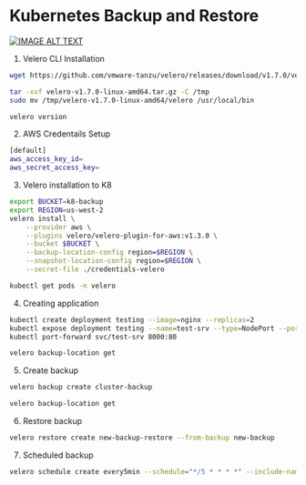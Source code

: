# Kubernetes Backup and Restore


[![IMAGE ALT TEXT](http://img.youtube.com/vi/_y0yGAbLknU/0.jpg)](http://www.youtube.com/watch?v=_y0yGAbLknU "Video Tutorial")


1. Velero CLI Installation

```bash
wget https://github.com/vmware-tanzu/velero/releases/download/v1.7.0/velero-v1.7.0-linux-amd64.tar.gz

tar -xvf velero-v1.7.0-linux-amd64.tar.gz -C /tmp
sudo mv /tmp/velero-v1.7.0-linux-amd64/velero /usr/local/bin

velero version
```

2. AWS Credentails Setup

```bash
[default]
aws_access_key_id=
aws_secret_access_key=
```

3. Velero installation to K8

```bash
export BUCKET=k8-backup
export REGION=us-west-2
velero install \
    --provider aws \
    --plugins velero/velero-plugin-for-aws:v1.3.0 \
    --bucket $BUCKET \
    --backup-location-config region=$REGION \
    --snapshot-location-config region=$REGION \
    --secret-file ./credentials-velero
```

```bash
kubectl get pods -n velero
```

4. Creating application

```bash
kubectl create deployment testing --image=nginx --replicas=2
kubectl expose deployment testing --name=test-srv --type=NodePort --port=80
kubectl port-forward svc/test-srv 8000:80
```

```bash
velero backup-location get
```
5. Create backup 
```bash
velero backup create cluster-backup
```

```bash
velero backup-location get
```

6. Restore backup
```bash
velero restore create new-backup-restore --from-backup new-backup
```
 7. Scheduled backup
```bash
velero schedule create every5min --schedule="*/5 * * * *" --include-namespaces test --ttl 0h15m0s
```
